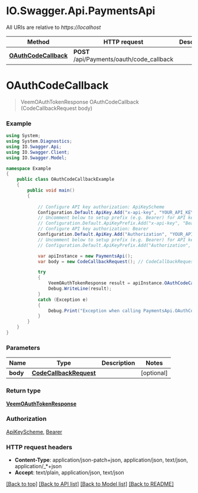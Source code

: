 # IO.Swagger.Api.PaymentsApi

All URIs are relative to *https://localhost*

Method | HTTP request | Description
------------- | ------------- | -------------
[**OAuthCodeCallback**](PaymentsApi.md#oauthcodecallback) | **POST** /api/Payments/oauth/code_callback | 


<a name="oauthcodecallback"></a>
# **OAuthCodeCallback**
> VeemOAuthTokenResponse OAuthCodeCallback (CodeCallbackRequest body)



### Example
```csharp
using System;
using System.Diagnostics;
using IO.Swagger.Api;
using IO.Swagger.Client;
using IO.Swagger.Model;

namespace Example
{
    public class OAuthCodeCallbackExample
    {
        public void main()
        {
            
            // Configure API key authorization: ApiKeyScheme
            Configuration.Default.ApiKey.Add("x-api-key", "YOUR_API_KEY");
            // Uncomment below to setup prefix (e.g. Bearer) for API key, if needed
            // Configuration.Default.ApiKeyPrefix.Add("x-api-key", "Bearer");
            // Configure API key authorization: Bearer
            Configuration.Default.ApiKey.Add("Authorization", "YOUR_API_KEY");
            // Uncomment below to setup prefix (e.g. Bearer) for API key, if needed
            // Configuration.Default.ApiKeyPrefix.Add("Authorization", "Bearer");

            var apiInstance = new PaymentsApi();
            var body = new CodeCallbackRequest(); // CodeCallbackRequest |  (optional) 

            try
            {
                VeemOAuthTokenResponse result = apiInstance.OAuthCodeCallback(body);
                Debug.WriteLine(result);
            }
            catch (Exception e)
            {
                Debug.Print("Exception when calling PaymentsApi.OAuthCodeCallback: " + e.Message );
            }
        }
    }
}
```

### Parameters

Name | Type | Description  | Notes
------------- | ------------- | ------------- | -------------
 **body** | [**CodeCallbackRequest**](CodeCallbackRequest.md)|  | [optional] 

### Return type

[**VeemOAuthTokenResponse**](VeemOAuthTokenResponse.md)

### Authorization

[ApiKeyScheme](../README.md#ApiKeyScheme), [Bearer](../README.md#Bearer)

### HTTP request headers

 - **Content-Type**: application/json-patch+json, application/json, text/json, application/_*+json
 - **Accept**: text/plain, application/json, text/json

[[Back to top]](#) [[Back to API list]](../README.md#documentation-for-api-endpoints) [[Back to Model list]](../README.md#documentation-for-models) [[Back to README]](../README.md)

